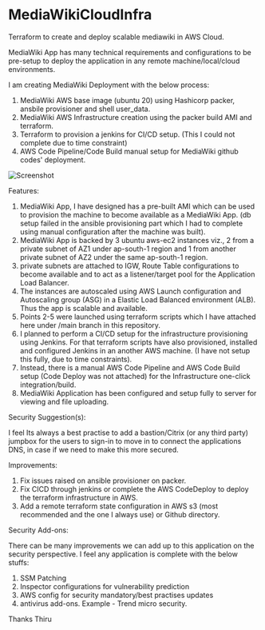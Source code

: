 # MediaWikiCloudInfra
Terraform to create and deploy scalable mediawiki in AWS Cloud.

MediaWiki App has many technical requirements and configurations to be pre-setup to deploy the application in any remote machine/local/cloud environments.

I am creating MediaWiki Deployment with the below process:

  1. MediaWiki AWS base image (ubuntu 20) using Hashicorp packer, ansbile provisioner and shell user_data.
  2. MediaWiki AWS Infrastructure creation using the packer build AMI and terraform.
  3. Terraform to provision a jenkins for CI/CD setup. (This I could not complete due to time constraint)
  4. AWS Code Pipeline/Code Build manual setup for MediaWiki github codes' deployment. 

![Screenshot](https://github.com/Thirumalaikumar-Cloud-Engineer/MediaWikiCloudInfra/blob/main/MediaWiki_Architecture_HLD.png?raw=true)

Features:

  1. MediaWiki App, I have designed has a pre-built AMI which can be used to provision the machine to become available as a MediaWiki App. (db setup failed in the ansible provisioning part which I had to complete using manual configuration after the machine was built).
  2. MediaWiki App is backed by 3 ubuntu aws-ec2 instances viz., 2 from a private subnet of AZ1 under ap-south-1 region and 1 from another private subnet of AZ2 under the same ap-south-1 region.
  3. private subnets are attached to IGW, Route Table configurations to become available and to act as a listener/target pool for the Application Load Balancer.
  4. The instances are autoscaled using AWS Launch configuration and Autoscaling group (ASG) in a Elastic Load Balanced environment (ALB). Thus the app is scalable and available. 
  5. Points 2-5 were launched using terraform scripts which I have attached here under /main branch in this repository.
  6. I planned to perform a CI/CD setup for the infrastructure provisioning using Jenkins. For that terraform scripts have also provisioned, installed and configured Jenkins in an another AWS machine. (I have not setup this fully, due to time constraints).
  7. Instead, there is a manual AWS Code Pipeline and AWS Code Build setup (Code Deploy was not attached) for the Infrastructure one-click integration/build.
  8. MediaWiki Application has been configured and setup fully to server for viewing and file uploading.

Security Suggestion(s):

  I feel Its always a best practise to add a bastion/Citrix (or any third party) jumpbox for the users to sign-in to move in to connect the applications DNS, in case if we need to make this more secured.
  
Improvements:

  1. Fix issues raised on ansible provisioner on packer.
  2. Fix CICD through jenkins or complete the AWS CodeDeploy to deploy the terraform infrastructure in AWS. 
  3. Add a remote terraform state configuration in AWS s3 (most recommended and the one I always use) or Github directory.

Security Add-ons:

There can be many improvements we can add up to this application on the security perspective. I feel any application is complete with the below stuffs:

  1. SSM Patching
  2. Inspector configurations for vulnerability prediction
  3. AWS config for security mandatory/best practises updates
  4. antivirus add-ons. Example - Trend micro security.
  
  Thanks
  Thiru
